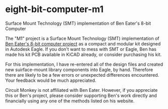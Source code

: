 # eight-bit-computer-m1
Surface Mount Technology (SMT) implementation of Ben Eater's 8-bit Computer

The "M1" project is a Surface Mount Technology (SMT) implementation of [Ben Eater's 8-bit computer project](https://eater.net/8bit) as a compact and modular kit designed in Autodesk Eagle.   If you don't want to mess with SMT or Eagle, Ben has made his kit PCB available in KiCAD already,  or consider purchasing his kit.

For this implementation, I have re-entered all of the design files and created new suirface-mount library components into Eagle, by hand.  Therefore there are likely to be a few errors or unexpected differences encountered. Your feedback would be much appreciated.

Circuit Monkey is not affiliated with Ben Eater. However, if you appreciate this or Ben's project, please consider supporting Ben's work directly and financially using any one of the methods listed on his website.   

